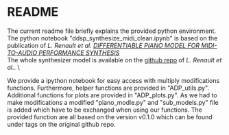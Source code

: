# README
The current readme file briefly explains the provided python environment.
The python notebook "ddsp_synthesize_midi_clean.ipynb" is based on the publication of *L. Renault et al. [DIFFERENTIABLE PIANO MODEL FOR MIDI-TO-AUDIO PERFORMANCE SYNTHESIS](https://dafx2020.mdw.ac.at/proceedings/papers/DAFx20in22_paper_48.pdf)*  \
The whole synthesizer model is available on the [github repo](https://github.com/lrenault/ddsp-piano) of *L. Renault et al.*. \

We provide a ipython notebook for easy access with multiply modifications functions. 
Furthermore, helper functions are provided in "ADP_utils.py". Additional functions for plots are provided in "ADP_plots.py". 
As we had to make modifications a modified "piano_modle.py" and "sub_models.py" file is added which have to be exchanged when using our functions. 
The provided function are all based on the version v0.1.0 which can be found under tags on the original github repo.